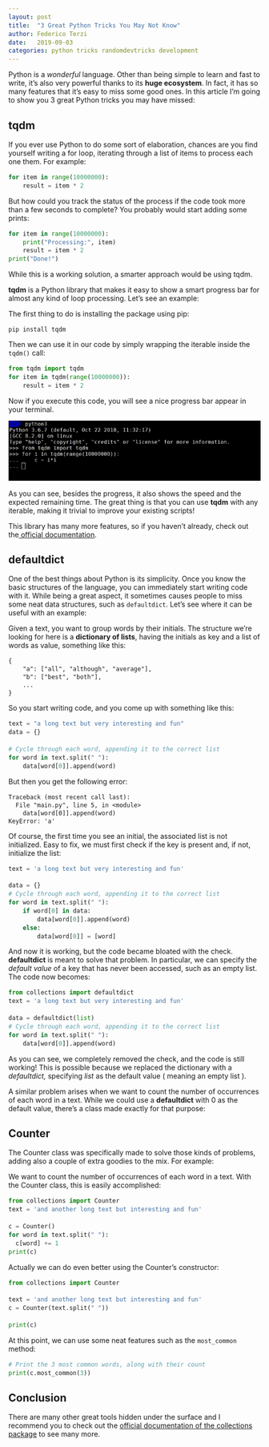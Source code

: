 ```yaml
---
layout: post
title:  "3 Great Python Tricks You May Not Know"
author: Federico Terzi
date:   2019-09-03
categories: python tricks randomdevtricks development
---
```

Python is a _wonderful_ language. Other than being simple to learn and fast to write, it’s also very powerful thanks to its **huge ecosystem**. In fact, it has so many features that it’s easy to miss some good ones. In this article I’m going to show you 3 great Python tricks you may have missed:
<!--more-->

## tqdm

If you ever use Python to do some sort of elaboration, chances are you find yourself writing a for loop, iterating through a list of items to process each one them. For example:

```python
for item in range(10000000):
    result = item * 2
```

But how could you track the status of the process if the code took more than a few seconds to complete? You probably would start adding some prints:

```python
for item in range(10000000):
    print("Processing:", item)
    result = item * 2
print("Done!")
```

While this is a working solution, a smarter approach would be using tqdm.

**tqdm** is a Python library that makes it easy to show a smart progress bar for almost any kind of loop processing. Let’s see an example:

The first thing to do is installing the package using pip:

```
pip install tqdm
```

Then we can use it in our code by simply wrapping the iterable inside the `tqdm()` call:

```python
from tqdm import tqdm
for item in tqdm(range(10000000)):
    result = item * 2
```

Now if you execute this code, you will see a nice progress bar appear in your terminal.

![tqdm Progress Bar](/posts/tqdmanimated.gif)

As you can see, besides the progress, it also shows the speed and the expected remaining time. The great thing is that you can use **tqdm** with any iterable, making it trivial to improve your existing scripts!

This library has many more features, so if you haven’t already, check out the[ official documentation](https://tqdm.github.io/).

## defaultdict

One of the best things about Python is its simplicity. Once you know the basic structures of the language, you can immediately start writing code with it. While being a great aspect, it sometimes causes people to miss some neat data structures, such as `defaultdict`. Let’s see where it can be useful with an example:

Given a text, you want to group words by their initials. The structure we’re looking for here is a **dictionary of lists**, having the initials as key and a list of words as value, something like this:

```
{
	"a": ["all", "although", "average"],
	"b": ["best", "both"],
    ...
}
```

So you start writing code, and you come up with something like this:

```python
text = "a long text but very interesting and fun"
data = {}

# Cycle through each word, appending it to the correct list
for word in text.split(" "):
	data[word[0]].append(word)
```

But then you get the following error:

```
Traceback (most recent call last):
  File "main.py", line 5, in <module>
    data[word[0]].append(word)
KeyError: 'a'
```

Of course, the first time you see an initial, the associated list is not initialized. Easy to fix, we must first check if the key is present and, if not, initialize the list:

```python
text = 'a long text but very interesting and fun'

data = {}
# Cycle through each word, appending it to the correct list
for word in text.split(" "):
    if word[0] in data:
        data[word[0]].append(word)
    else:
        data[word[0]] = [word]
```


And now it is working, but the code became bloated with the check. **defaultdict** is meant to solve that problem. In particular, we can specify the _default value_ of a key that has never been accessed, such as an empty list. The code now becomes:

```python
from collections import defaultdict
text = 'a long text but very interesting and fun'

data = defaultdict(list)
# Cycle through each word, appending it to the correct list
for word in text.split(" "):
    data[word[0]].append(word)
```

As you can see, we completely removed the check, and the code is still working! This is possible because we replaced the dictionary with a _defaultdict,_ specifying _list_ as the default value ( meaning an empty list ).

A similar problem arises when we want to count the number of occurrences of each word in a text. While we could use a **defaultdict** with 0 as the default value, there’s a class made exactly for that purpose:

## Counter

The Counter class was specifically made to solve those kinds of problems, adding also a couple of extra goodies to the mix. For example:

We want to count the number of occurrences of each word in a text. With the Counter class, this is easily accomplished:

```python
from collections import Counter
text = 'and another long text but interesting and fun'

c = Counter()
for word in text.split(" "):
  c[word] += 1
print(c)
```

Actually we can do even better using the Counter’s constructor:

```python
from collections import Counter

text = 'and another long text but interesting and fun'
c = Counter(text.split(" "))

print(c)
```

At this point, we can use some neat features such as the `most_common` method:

```python
# Print the 3 most common words, along with their count
print(c.most_common(3))
```

## Conclusion

There are many other great tools hidden under the surface and I recommend you to check out the [official documentation of the collections package](https://docs.python.org/3/library/collections.html) to see many more.
